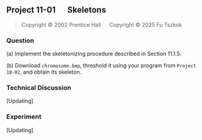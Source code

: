 ## Project 11-01 &emsp; Skeletons

> Copyright © 2002 Prentice Hall &emsp; Copyright © 2025 Fu Tszkok

### Question

(a) Implement the skeletonizing procedure described in Section 11.1.5.

(b) Download `chromosome.bmp`, threshold it using your program from `Project 10-02`, and obtain its skeleton.

### Technical Discussion

[Updating]

### Experiment

[Updating]
